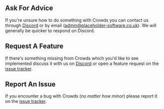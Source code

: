 ## Ask For Advice

If you're unsure how to do something with Crowds you can contact us through [Discord](https://placeholder.software/discord) or by email (admin@placeholder-software.co.uk). We will generally be quicker to respond on Discord.

## Request A Feature

If there's something missing from Crowds which you'd like to see implemented discuss it with us on [Discord](https://placeholder.software/discord) or open a feature request on the [issue tracker](https://github.com/Placeholder-Software/Crowds/issues).

## Report An Issue

If you encounter a bug with Crowds (_no matter how minor_) please report it on the [issue tracker](https://github.com/Placeholder-Software/Crowds/issues).